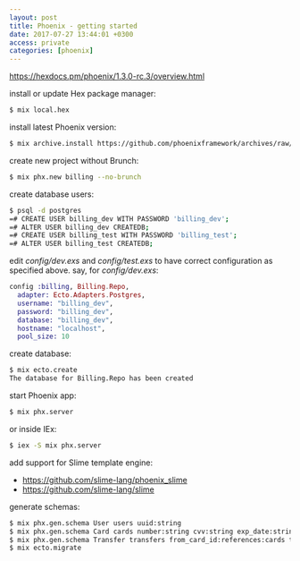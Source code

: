 ```yaml
---
layout: post
title: Phoenix - getting started
date: 2017-07-27 13:44:01 +0300
access: private
categories: [phoenix]
---
```


<!-- more -->

<https://hexdocs.pm/phoenix/1.3.0-rc.3/overview.html>

install or update Hex package manager:

```sh
$ mix local.hex
```

install latest Phoenix version:

```sh
$ mix archive.install https://github.com/phoenixframework/archives/raw/master/phx_new.ez
```

create new project without Brunch:

```sh
$ mix phx.new billing --no-brunch
```

create database users:

```sh
$ psql -d postgres
=# CREATE USER billing_dev WITH PASSWORD 'billing_dev';
=# ALTER USER billing_dev CREATEDB;
=# CREATE USER billing_test WITH PASSWORD 'billing_test';
=# ALTER USER billing_test CREATEDB;
```

edit _config/dev.exs_ and _config/test.exs_ to have correct configuration
as specified above. say, for _config/dev.exs_:

```elixir
config :billing, Billing.Repo,
  adapter: Ecto.Adapters.Postgres,
  username: "billing_dev",
  password: "billing_dev",
  database: "billing_dev",
  hostname: "localhost",
  pool_size: 10
```

create database:

```sh
$ mix ecto.create
The database for Billing.Repo has been created
```

start Phoenix app:

```sh
$ mix phx.server
```

or inside IEx:

```sh
$ iex -S mix phx.server
```

add support for Slime template engine:

- <https://github.com/slime-lang/phoenix_slime>
- <https://github.com/slime-lang/slime>

generate schemas:

```sh
$ mix phx.gen.schema User users uuid:string
$ mix phx.gen.schema Card cards number:string cvv:string exp_date:string user_id:references:users
$ mix phx.gen.schema Transfer transfers from_card_id:references:cards to_card_id:references:cards amount:decimal client_ip:string
$ mix ecto.migrate
```
